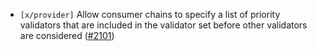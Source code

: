 - `[x/provider]` Allow consumer chains to specify a list of priority validators that are included in the validator set before other validators are considered
  ([\#2101](https://github.com/cosmos/interchain-security/pull/2101))